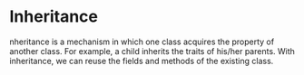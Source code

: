  # Inheritance
 
 nheritance is a mechanism in which one class acquires the property of another class. For example, a child inherits the traits of his/her parents. With inheritance, we can reuse the fields and methods of the existing class. 
